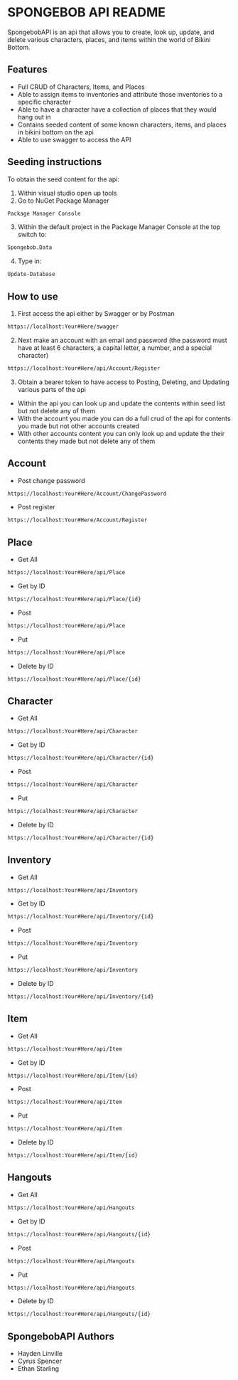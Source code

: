# SPONGEBOB API README

SpongebobAPI is an api that allows you to create, look up, update, and delete
various characters, places, and items within the world of Bikini Bottom.

## Features
- Full CRUD of Characters, Items, and Places
- Able to assign items to inventories and attribute those inventories to a specific character
- Able to have a character have a collection of places that they would hang out in
- Contains seeded content of some known characters, items, and places in bikini bottom on the api
- Able to use swagger to access the API

## Seeding instructions
To obtain the seed content for the api:
1. Within visual studio open up tools
2. Go to NuGet Package Manager
```sh
Package Manager Console
```
3. Within the default project in the Package Manager Console at the top switch to:
```sh
Spongebob.Data
```
4. Type in: 
```sh
Update-Database
```

## How to use
1. First access the api either by Swagger or by Postman
```sh
https://localhost:Your#Here/swagger
```
2. Next make an account with an email and password (the password must have at least 6 characters, a capital letter, a number, and a special character)
```sh
https://localhost:Your#Here/api/Account/Register
```
3. Obtain a bearer token to have access to Posting, Deleting, and Updating various parts of the api
- Within the api you can look up and update the contents within seed list but not delete any of them
- With the account you made you can do a full crud of the api for contents you made but not other accounts created
- With other accounts content you can only look up and update the their contents they made but not delete any of them

## Account
- Post change password
```sh
https://localhost:Your#Here/Account/ChangePassword
```
- Post register
```sh
https://localhost:Your#Here/Account/Register
```

## Place
- Get All
```sh
https://localhost:Your#Here/api/Place
```
- Get by ID
```sh
https://localhost:Your#Here/api/Place/{id}
```
- Post
```sh
https://localhost:Your#Here/api/Place
```
- Put
```sh
https://localhost:Your#Here/api/Place
```
- Delete by ID
```sh
https://localhost:Your#Here/api/Place/{id}
```

## Character
- Get All
```sh
https://localhost:Your#Here/api/Character
```
- Get by ID
```sh
https://localhost:Your#Here/api/Character/{id}
```
- Post
```sh
https://localhost:Your#Here/api/Character
```
- Put
```sh
https://localhost:Your#Here/api/Character
```
- Delete by ID
```sh
https://localhost:Your#Here/api/Character/{id}
```

## Inventory
- Get All
```sh
https://localhost:Your#Here/api/Inventory
```
- Get by ID
```sh
https://localhost:Your#Here/api/Inventory/{id}
```
- Post
```sh
https://localhost:Your#Here/api/Inventory
```
- Put
```sh
https://localhost:Your#Here/api/Inventory
```
- Delete by ID
```sh
https://localhost:Your#Here/api/Inventory/{id}
```

## Item
- Get All
```sh
https://localhost:Your#Here/api/Item
```
- Get by ID
```sh
https://localhost:Your#Here/api/Item/{id}
```
- Post
```sh
https://localhost:Your#Here/api/Item
```
- Put
```sh
https://localhost:Your#Here/api/Item
```
- Delete by ID
```sh
https://localhost:Your#Here/api/Item/{id}
```

## Hangouts
- Get All
```sh
https://localhost:Your#Here/api/Hangouts
```
- Get by ID
```sh
https://localhost:Your#Here/api/Hangouts/{id}
```
- Post
```sh
https://localhost:Your#Here/api/Hangouts
```
- Put
```sh
https://localhost:Your#Here/api/Hangouts
```
- Delete by ID
```sh
https://localhost:Your#Here/api/Hangouts/{id}
```

## SpongebobAPI Authors
- Hayden Linville
- Cyrus Spencer
- Ethan Starling
